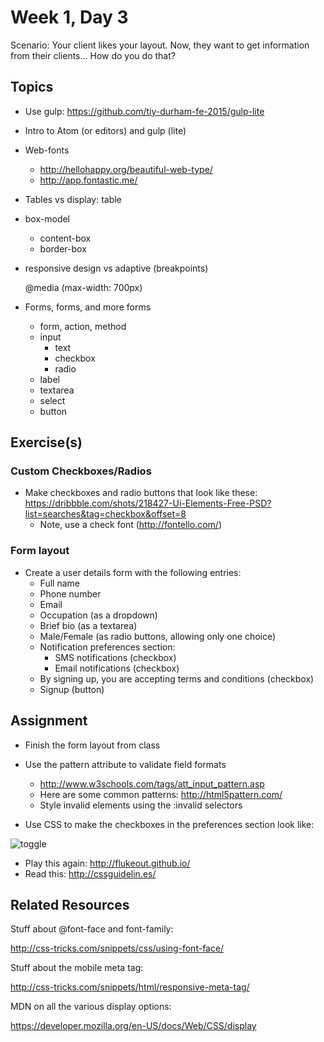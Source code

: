 # Week 1, Day 3

Scenario: Your client likes your layout. Now, they want to get information from
their clients... How do you do that?

## Topics

- Use gulp: https://github.com/tiy-durham-fe-2015/gulp-lite
- Intro to Atom (or editors) and gulp (lite)

- Web-fonts
  - http://hellohappy.org/beautiful-web-type/
  - http://app.fontastic.me/

- Tables vs display: table

- box-model
  - content-box
  - border-box

- responsive design vs adaptive (breakpoints)

    @media (max-width: 700px)

- Forms, forms, and more forms
  - form, action, method
  - input
    - text
    - checkbox
    - radio
  - label
  - textarea
  - select
  - button


## Exercise(s)

### Custom Checkboxes/Radios

- Make checkboxes and radio buttons that look like these:
https://dribbble.com/shots/218427-Ui-Elements-Free-PSD?list=searches&tag=checkbox&offset=8
  - Note, use a check font (http://fontello.com/)

### Form layout

- Create a user details form with the following entries:
  - Full name
  - Phone number
  - Email
  - Occupation (as a dropdown)
  - Brief bio (as a textarea)
  - Male/Female (as radio buttons, allowing only one choice)
  - Notification preferences section:
    - SMS notifications (checkbox)
    - Email notifications (checkbox)
  - By signing up, you are accepting terms and conditions (checkbox)
  - Signup (button)

## Assignment

- Finish the form layout from class

- Use the pattern attribute to validate field formats
  - http://www.w3schools.com/tags/att_input_pattern.asp
  - Here are some common patterns: http://html5pattern.com/
  - Style invalid elements using the :invalid selectors

- Use CSS to make the checkboxes in the preferences section look like:

![toggle](https://github.com/tiy-durham-fe-2015/curriculum/raw/master/img/checkbox-toggle.gif)

- Play this again: http://flukeout.github.io/
- Read this: http://cssguidelin.es/

## Related Resources

Stuff about @font-face and font-family:

http://css-tricks.com/snippets/css/using-font-face/

Stuff about the mobile meta tag:

http://css-tricks.com/snippets/html/responsive-meta-tag/

MDN on all the various display options:

https://developer.mozilla.org/en-US/docs/Web/CSS/display
